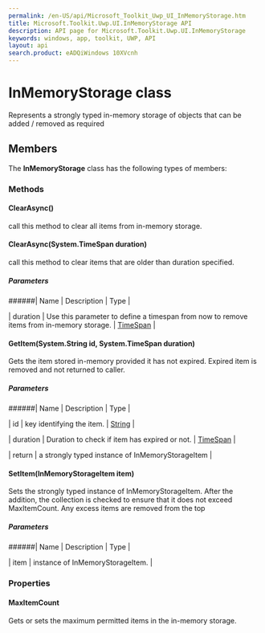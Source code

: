 ```yaml
---
permalink: /en-US/api/Microsoft_Toolkit_Uwp_UI_InMemoryStorage.htm
title: Microsoft.Toolkit.Uwp.UI.InMemoryStorage API 
description: API page for Microsoft.Toolkit.Uwp.UI.InMemoryStorage
keywords: windows, app, toolkit, UWP, API
layout: api
search.product: eADQiWindows 10XVcnh
---
```



# InMemoryStorage<T> class

Represents a strongly typed in-memory storage of objects that can be added / removed as required

## Members

The **InMemoryStorage<T>** class has the following types of members:

### Methods

#### ClearAsync()

call this method to clear all items from in-memory storage.


#### ClearAsync(System.TimeSpan duration)

call this method to clear items that are older than duration specified.

##### Parameters
######| Name | Description | Type |

| duration | Use this parameter to define a timespan from now to remove items from in-memory storage. | [TimeSpan](https://msdn.microsoft.com/en-us/library/windows/apps/system.timespan.aspx) |


#### GetItem(System.String id, System.TimeSpan duration)

Gets the item stored in-memory provided it has not expired. Expired item is removed and not returned to caller.

##### Parameters
######| Name | Description | Type |

| id | key identifying the item. | [String](https://msdn.microsoft.com/library/windows/apps/System.String) |

| duration | Duration to check if item has expired or not. | [TimeSpan](https://msdn.microsoft.com/library/windows/apps/System.TimeSpan) |

| return | a strongly typed instance of InMemoryStorageItem<T> |


#### SetItem(InMemoryStorageItem<T> item)

Sets the strongly typed instance of InMemoryStorageItem<T>. After the addition, the collection is checked to ensure that it does not exceed MaxItemCount. Any excess items are removed from the top

##### Parameters
######| Name | Description | Type |

| item | instance of InMemoryStorageItem<T>. |


### Properties

#### MaxItemCount

Gets or sets the maximum permitted items in the in-memory storage.